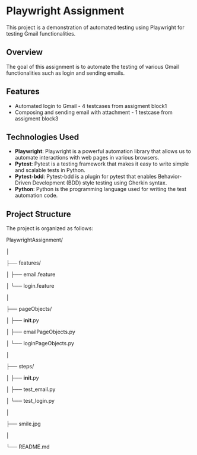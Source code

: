 # Playwright Assignment

This project is a demonstration of automated testing using Playwright for testing Gmail functionalities.

## Overview

The goal of this assignment is to automate the testing of various Gmail functionalities such as login and sending emails.

## Features

- Automated login to Gmail - 4 testcases from assigment block1
- Composing and sending email with attachment - 1 testcase from assigment block3


## Technologies Used

- **Playwright**: Playwright is a powerful automation library that allows us to automate interactions with web pages in various browsers.
- **Pytest**: Pytest is a testing framework that makes it easy to write simple and scalable tests in Python.
- **Pytest-bdd**: Pytest-bdd is a plugin for pytest that enables Behavior-Driven Development (BDD) style testing using Gherkin syntax.
- **Python**: Python is the programming language used for writing the test automation code.

## Project Structure

The project is organized as follows:

PlaywrightAssignment/

│
 
├── features/

│   ├── email.feature

│   └── login.feature

│

├── pageObjects/

│   ├── __init__.py

│   ├── emailPageObjects.py

│   └── loginPageObjects.py

│

├── steps/

│   ├── __init__.py

│   ├── test_email.py

│   └── test_login.py

│

├── smile.jpg

│

└── README.md

